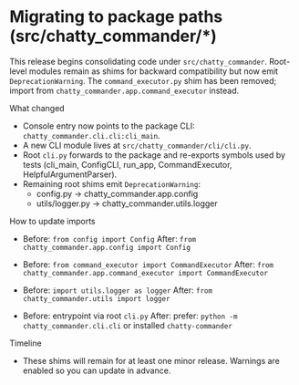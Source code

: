 # Migrating to package paths (src/chatty_commander/*)

This release begins consolidating code under `src/chatty_commander`. Root-level modules remain as shims for backward compatibility but now emit `DeprecationWarning`. The `command_executor.py` shim has been removed; import from `chatty_commander.app.command_executor` instead.

What changed
- Console entry now points to the package CLI: `chatty_commander.cli.cli:cli_main`.
- A new CLI module lives at `src/chatty_commander/cli/cli.py`.
- Root `cli.py` forwards to the package and re-exports symbols used by tests (cli_main, ConfigCLI, run_app, CommandExecutor, HelpfulArgumentParser).
- Remaining root shims emit `DeprecationWarning`:
  - config.py → chatty_commander.app.config
  - utils/logger.py → chatty_commander.utils.logger

How to update imports
- Before: `from config import Config`
  After:  `from chatty_commander.app.config import Config`

- Before: `from command_executor import CommandExecutor`
  After:  `from chatty_commander.app.command_executor import CommandExecutor`

- Before: `import utils.logger as logger`
  After:  `from chatty_commander.utils import logger`

- Before: entrypoint via root `cli.py`
  After:  prefer: `python -m chatty_commander.cli.cli` or installed `chatty-commander`

Timeline
- These shims will remain for at least one minor release. Warnings are enabled so you can update in advance.

